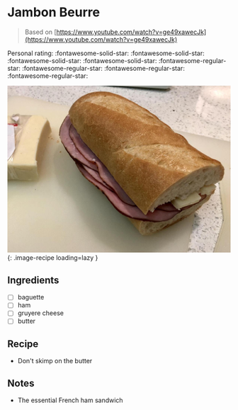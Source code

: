 <!-- Needs Manual Review -->

<!-- Do not modify sections with "AUTO-*". They are updated by make.py -->

# Jambon Beurre

> Based on [https://www.youtube.com/watch?v=ge49xawecJk](https://www.youtube.com/watch?v=ge49xawecJk)

<!-- rating=1; (User can specify rating on scale of 1-5) -->
<!-- AUTO-UserRating -->
Personal rating: :fontawesome-solid-star: :fontawesome-solid-star: :fontawesome-solid-star: :fontawesome-solid-star: :fontawesome-regular-star: :fontawesome-regular-star: :fontawesome-regular-star: :fontawesome-regular-star:
<!-- /AUTO-UserRating -->

<!-- name_image=jambon_beurre.jpg; (User can specify image name) -->
<!-- AUTO-Image -->
![jambon_beurre.jpg](./jambon_beurre.jpg){: .image-recipe loading=lazy }
<!-- /AUTO-Image -->

## Ingredients

* [ ] baguette
* [ ] ham
* [ ] gruyere cheese
* [ ] butter

## Recipe

* Don't skimp on the butter

## Notes

* The essential French ham sandwich
